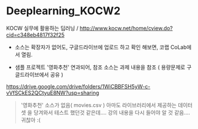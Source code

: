 # Deeplearning_KOCW2
KOCW 실무에 활용하는 딥러닝  / http://www.kocw.net/home/cview.do?cid=c348eb4817f32f25

* 소스는 확장자가 없어도, 구글드라이브에 업로드 하고 확인 해보면, 코랩 CoLab에서 열림. 

* 샘플 프로젝트 '영화추천' 연과되어, 참조 소스는 과제 내용을 참조 ( 용량문제로 구글드라이브에서 공유 )

https://drive.google.com/drive/folders/1WiCBBFSH5yW-c-vVfSCkES2QCtyuE8NW?usp=sharing

> '영화추천' 소스가 없음( movies.csv ) 아마도 라이브러리에서 제공하는 데이터셋 을 당겨와서 테스트 했던것 같은데....  강의 내용을 다시 들어야 알 것 같음.... 귀찮아 :(
